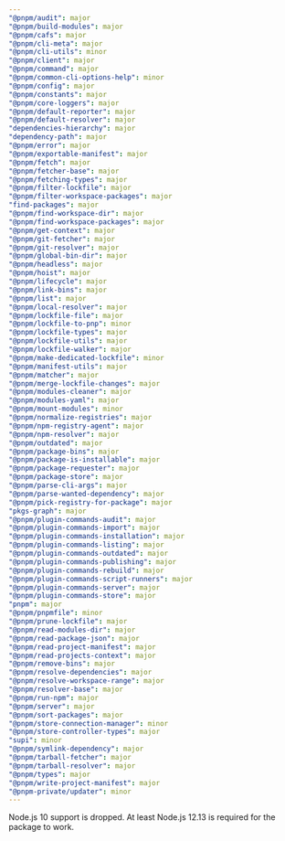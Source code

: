 ```yaml
---
"@pnpm/audit": major
"@pnpm/build-modules": major
"@pnpm/cafs": major
"@pnpm/cli-meta": major
"@pnpm/cli-utils": minor
"@pnpm/client": major
"@pnpm/command": major
"@pnpm/common-cli-options-help": minor
"@pnpm/config": major
"@pnpm/constants": major
"@pnpm/core-loggers": major
"@pnpm/default-reporter": major
"@pnpm/default-resolver": major
"dependencies-hierarchy": major
"dependency-path": major
"@pnpm/error": major
"@pnpm/exportable-manifest": major
"@pnpm/fetch": major
"@pnpm/fetcher-base": major
"@pnpm/fetching-types": major
"@pnpm/filter-lockfile": major
"@pnpm/filter-workspace-packages": major
"find-packages": major
"@pnpm/find-workspace-dir": major
"@pnpm/find-workspace-packages": major
"@pnpm/get-context": major
"@pnpm/git-fetcher": major
"@pnpm/git-resolver": major
"@pnpm/global-bin-dir": major
"@pnpm/headless": major
"@pnpm/hoist": major
"@pnpm/lifecycle": major
"@pnpm/link-bins": major
"@pnpm/list": major
"@pnpm/local-resolver": major
"@pnpm/lockfile-file": major
"@pnpm/lockfile-to-pnp": minor
"@pnpm/lockfile-types": major
"@pnpm/lockfile-utils": major
"@pnpm/lockfile-walker": major
"@pnpm/make-dedicated-lockfile": minor
"@pnpm/manifest-utils": major
"@pnpm/matcher": major
"@pnpm/merge-lockfile-changes": major
"@pnpm/modules-cleaner": major
"@pnpm/modules-yaml": major
"@pnpm/mount-modules": minor
"@pnpm/normalize-registries": major
"@pnpm/npm-registry-agent": major
"@pnpm/npm-resolver": major
"@pnpm/outdated": major
"@pnpm/package-bins": major
"@pnpm/package-is-installable": major
"@pnpm/package-requester": major
"@pnpm/package-store": major
"@pnpm/parse-cli-args": major
"@pnpm/parse-wanted-dependency": major
"@pnpm/pick-registry-for-package": major
"pkgs-graph": major
"@pnpm/plugin-commands-audit": major
"@pnpm/plugin-commands-import": major
"@pnpm/plugin-commands-installation": major
"@pnpm/plugin-commands-listing": major
"@pnpm/plugin-commands-outdated": major
"@pnpm/plugin-commands-publishing": major
"@pnpm/plugin-commands-rebuild": major
"@pnpm/plugin-commands-script-runners": major
"@pnpm/plugin-commands-server": major
"@pnpm/plugin-commands-store": major
"pnpm": major
"@pnpm/pnpmfile": minor
"@pnpm/prune-lockfile": major
"@pnpm/read-modules-dir": major
"@pnpm/read-package-json": major
"@pnpm/read-project-manifest": major
"@pnpm/read-projects-context": major
"@pnpm/remove-bins": major
"@pnpm/resolve-dependencies": major
"@pnpm/resolve-workspace-range": major
"@pnpm/resolver-base": major
"@pnpm/run-npm": major
"@pnpm/server": major
"@pnpm/sort-packages": major
"@pnpm/store-connection-manager": minor
"@pnpm/store-controller-types": major
"supi": minor
"@pnpm/symlink-dependency": major
"@pnpm/tarball-fetcher": major
"@pnpm/tarball-resolver": major
"@pnpm/types": major
"@pnpm/write-project-manifest": major
"@pnpm-private/updater": minor
---
```


Node.js 10 support is dropped. At least Node.js 12.13 is required for the package to work.
